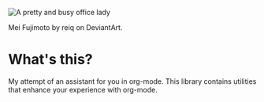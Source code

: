 ![A pretty and busy office lady](http://i.imgur.com/NginR7g.png)

Mei Fujimoto by reiq on DeviantArt.

What's this?
============

My attempt of an assistant for you in org-mode. This library contains
utilities that enhance your experience with org-mode.
